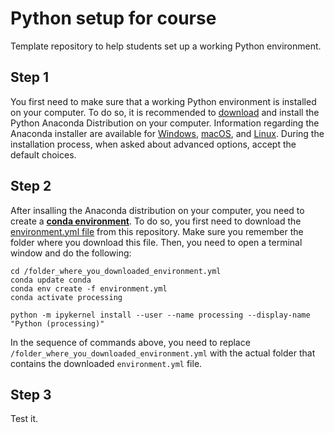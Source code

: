 # Python setup for course
Template repository to help students set up a working Python environment.

## Step 1
You first need to make sure that a working Python environment is installed on
your computer. To do so, it is recommended to
[download](https://www.anaconda.com/distribution/#download-section)
and install the Python Anaconda Distribution on your computer.
Information regarding the Anaconda installer are available for
[Windows](https://docs.anaconda.com/anaconda/install/windows/),
[macOS](https://docs.anaconda.com/anaconda/install/mac-os/),
and [Linux](https://docs.anaconda.com/anaconda/install/linux/).
During the installation process, when asked about advanced options,
accept the default choices.


## Step 2
After insalling the Anaconda distribution on your computer, you need to create a
**[conda environment](https://docs.conda.io/projects/conda/en/latest/user-guide/concepts/environments.html)**.
To do so, you first need to download the
[environment.yml file](https://gitlab.com/matterhorn-eth/python-setup-for-course/-/raw/master/environment.yml)
from this repository. Make sure you remember the folder where you download this
file. Then, you need to open a terminal window and do the following:

```shell
cd /folder_where_you_downloaded_environment.yml
conda update conda
conda env create -f environment.yml
conda activate processing

python -m ipykernel install --user --name processing --display-name "Python (processing)"
```
In the sequence of commands above, you need to replace
`/folder_where_you_downloaded_environment.yml` with the actual folder that
contains the downloaded `environment.yml` file.

## Step 3
Test it.
